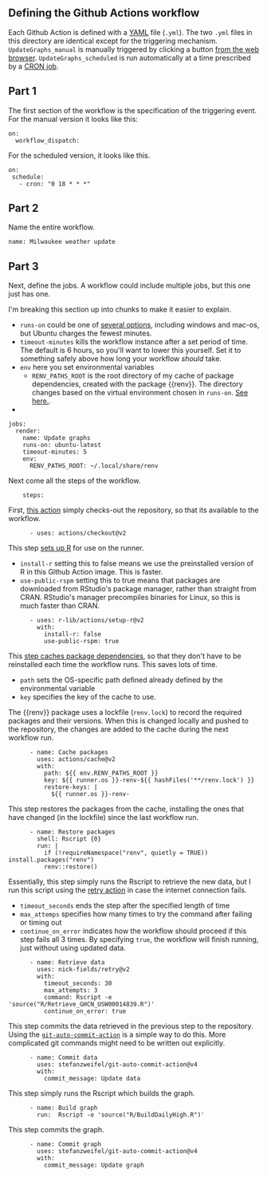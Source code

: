 ## Defining the Github Actions workflow

Each Github Action is defined with a [YAML](https://en.wikipedia.org/wiki/YAML) file (`.yml`). The two `.yml` files in this directory are identical except for the triggering mechanism. `UpdateGraphs_manual` is manually triggered by clicking a button [from the web browser](https://github.com/jdjohn215/milwaukee-weather/actions). `UpdateGraphs_scheduled` is run automatically at a time prescribed by a [CRON job](https://en.wikipedia.org/wiki/Cron).


## Part 1
The first section of the workflow is the specification of the triggering event. For the manual version it looks like this:

```
on:
  workflow_dispatch:
```

For the scheduled version, it looks like this.

```
on:
 schedule:
   - cron: "0 18 * * *"
```

## Part 2

Name the entire workflow.

```
name: Milwaukee weather update
```

## Part 3

Next, define the jobs. A workflow could include multiple jobs, but this one just has one.

I'm breaking this section up into chunks to make it easier to explain.

* `runs-on` could be one of [several options](https://docs.github.com/en/actions/using-github-hosted-runners/about-github-hosted-runners), including windows and mac-os, but Ubuntu charges the fewest minutes.
* `timeout-minutes` kills the workflow instance after a set period of time. The default is 6 hours, so you'll want to lower this yourself. Set it to something safely above how long your workflow *should* take.
* `env` here you set environmental variables
  * `RENV_PATHS_ROOT` is the root directory of my cache of package dependencies, created with the package {{renv}}. The directory changes based on the virtual environment chosen in `runs-on`. [See here.](https://rstudio.github.io/renv/reference/paths.html#details).
* 
```
jobs:
  render:
    name: Update graphs
    runs-on: ubuntu-latest
    timeout-minutes: 5
    env:
      RENV_PATHS_ROOT: ~/.local/share/renv
```

Next come all the steps of the workflow.
```
    steps:
```    

First, [this action](https://github.com/actions/checkout) simply checks-out the repository, so that its available to the workflow.
```    
      - uses: actions/checkout@v2
```

This step [sets up R](https://github.com/r-lib/actions/tree/v2/setup-r) for use on the runner.

* `install-r` setting this to false means we use the preinstalled version of R in this Github Action image. This is faster.
* `use-public-rspm` setting this to true means that packages are downloaded from RStudio's package manager, rather than straight from CRAN. RStudio's manager precompiles binaries for Linux, so this is much faster than CRAN.
```
      - uses: r-lib/actions/setup-r@v2
        with:
          install-r: false
          use-public-rspm: true
```

This [step caches package dependencies](https://github.com/actions/cache), so that they don't have to be reinstalled each time the workflow runs. This saves lots of time.

* `path` sets the OS-specific path defined already defined by the environmental variable
* `key` specifies the key of the cache to use.

The {{renv}} package uses a lockfile (`renv.lock`) to record the required packages and their versions. When this is changed locally and pushed to the repository, the changes are added to the cache during the next workflow run.
```
      - name: Cache packages
        uses: actions/cache@v2
        with:
          path: ${{ env.RENV_PATHS_ROOT }}
          key: ${{ runner.os }}-renv-${{ hashFiles('**/renv.lock') }}
          restore-keys: |
            ${{ runner.os }}-renv-
```

This step restores the packages from the cache, installing the ones that have changed (in the lockfile) since the last workflow run.
```
      - name: Restore packages
        shell: Rscript {0}
        run: |
          if (!requireNamespace("renv", quietly = TRUE)) install.packages("renv")
          renv::restore()
```

Essentially, this step simply runs the Rscript to retrieve the new data, but I run this script using the [retry action](https://github.com/nick-fields/retry) in case the internet connection fails.

* `timeout_seconds` ends the step after the specified length of time
* `max_attemps` specifies how many times to try the command after failing or timing out
* `continue_on_error` indicates how the workflow should proceed if this step fails all 3 times. By specifying `true`, the workflow will finish running, just without using updated data.
```
      - name: Retrieve data
        uses: nick-fields/retry@v2
        with:
          timeout_seconds: 30
          max_attempts: 3
          command: Rscript -e 'source("R/Retrieve_GHCN_USW00014839.R")'
          continue_on_error: true
```

This step commits the data retrieved in the previous step to the repository. Using the [`git-auto-commit-action`](https://github.com/stefanzweifel/git-auto-commit-action) is a simple way to do this. More complicated git commands might need to be written out explicitly.
```
      - name: Commit data
        uses: stefanzweifel/git-auto-commit-action@v4
        with:
          commit_message: Update data
```

This step simply runs the Rscript which builds the graph.
```
      - name: Build graph
        run:  Rscript -e 'source("R/BuildDailyHigh.R")'
```

This step commits the graph.
```
      - name: Commit graph
        uses: stefanzweifel/git-auto-commit-action@v4
        with:
          commit_message: Update graph
```
